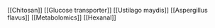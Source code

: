 [[Chitosan]]
[[Glucose transporter]]
[[Ustilago maydis]]
[[Aspergillus flavus]]
[[Metabolomics]]
[[Hexanal]]
